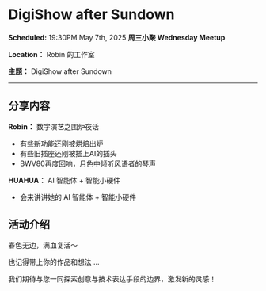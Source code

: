 # DigiShow after Sundown

**Scheduled:** 19:30PM May 7th, 2025
**周三小聚 Wednesday Meetup**

**Location：** Robin 的工作室

**主题：** DigiShow after Sundown

---

## 分享内容

**Robin：** 数字演艺之围炉夜话
- 有些新功能还刚被烘焙出炉
- 有些旧插座还刚被插上AI的插头
- BWV80再度回响，月色中倾听风语者的琴声

**HUAHUA：** AI 智能体 + 智能小硬件
- 会来讲讲她的 AI 智能体 + 智能小硬件

## 活动介绍

春色无边，满血复活～

也记得带上你的作品和想法 ...

我们期待与您一同探索创意与技术表达手段的边界，激发新的灵感！